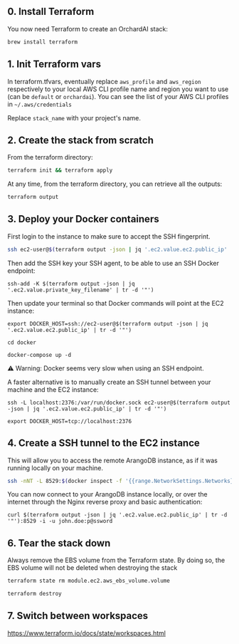 ## 0. Install Terraform

You now need Terraform to create an OrchardAI stack:

``` bash
brew install terraform
```

## 1. Init Terraform vars
In terraform.tfvars, eventually replace `aws_profile` and `aws_region` respectively to your local AWS CLI profile name and region you want to use (can be `default` or `orchardai`). You can see the list of your AWS CLI profiles in `~/.aws/credentials`

Replace `stack_name` with your project's name.

## 2. Create the stack from scratch

From the terraform directory:

``` bash
terraform init && terraform apply
```

At any time, from the terraform directory, you can retrieve all the outputs:

``` bash
terraform output
```

## 3. Deploy your Docker containers
First login to the instance to make sure to accept the SSH fingerprint.

``` bash
ssh ec2-user@$(terraform output -json | jq '.ec2.value.ec2.public_ip' | tr -d '"') -i $(terraform output -json | jq '.ec2.value.private_key_filename' | tr -d '"')
```

Then add the SSH key your SSH agent, to be able to use an SSH Docker endpoint:
```
ssh-add -K $(terraform output -json | jq '.ec2.value.private_key_filename' | tr -d '"')
```

Then update your terminal so that Docker commands will point at the EC2 instance:
```
export DOCKER_HOST=ssh://ec2-user@$(terraform output -json | jq '.ec2.value.ec2.public_ip' | tr -d '"')
```

```
cd docker

docker-compose up -d
```

:warning: Warning: Docker seems very slow when using an SSH endpoint.

A faster alternative is to manually create an SSH tunnel between your machine and the EC2 instance:
```
ssh -L localhost:2376:/var/run/docker.sock ec2-user@$(terraform output -json | jq '.ec2.value.ec2.public_ip' | tr -d '"')

export DOCKER_HOST=tcp://localhost:2376
```

## 4. Create a SSH tunnel to the EC2 instance
This will allow you to access the remote ArangoDB instance, as if it was running locally on your machine.
``` bash
ssh -nNT -L 8529:$(docker inspect -f '{{range.NetworkSettings.Networks}}{{.IPAddress}}{{end}}' arangodb):8529 ec2-user@$(terraform output -json | jq '.ec2.value.ec2.public_ip' | tr -d '"') -i $(terraform output -json | jq '.ec2.value.private_key_filename' | tr -d '"')
```

You can now connect to your ArangoDB instance locally, or over the internet through the Nginx reverse proxy and basic authentication:
```
curl $(terraform output -json | jq '.ec2.value.ec2.public_ip' | tr -d '"'):8529 -i -u john.doe:p@ssword
```

<!-- ## 5. Mount an existing EBS volume (TODO)

Recreate a new stack and initialise the ID of your existing EBS volume in terraform.tfvars:

``` bash
volume_id = "vol-XXXXXXX"
```

It would be a good idea to create a snapshot of that volume before mounting it, just in case, in the AWS console. -->

## 6. Tear the stack down

Always remove the EBS volume from the Terraform state. By doing so, the EBS volume will not be deleted when destroying the stack

``` bash
terraform state rm module.ec2.aws_ebs_volume.volume
```

``` bash
terraform destroy
```

## 7. Switch between workspaces

https://www.terraform.io/docs/state/workspaces.html
